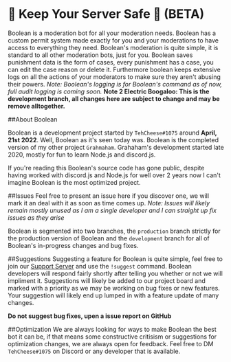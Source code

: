 # 🔨 Keep Your Server Safe 🔨 (BETA)
Boolean is a moderation bot for all your moderation needs. Boolean has a custom permit system made exactly for you and your moderations to have access to everything they need.
Boolean's moderation is quite simple, it is standard to all other moderation bots, just for you. Boolean saves punishment data is the form of cases, every punishment has a case, you can edit the case reason or delete it. Furthermore boolean keeps extensive logs on all the actions of your moderators to make sure they aren't abusing their powers.
*Note: Boolean's logging is for Boolean's command as of now, full audit logging is coming soon.*
**Note 2 Electric Boogaloo: This is the development branch, all changes here are subject to change and may be remove alltogether.**

##About Boolean

Boolean is a development project started by `TehCheese#1075` around **April, 21st 2022**. Well, Boolean as it's seen today was.
Boolean is the completed version of my other project `Grahmaham`. Grahaham's development started late 2020, mostly for fun to learn Node.js and discord.js.

If you're reading this Boolean's source code has gone public, despite having worked with discord.js and Node.js for well over 2 years now I can't imagine Boolean is the most optimized project.

##Issues
Feel free to present an issue here if you discover one, we will mark it an deal with it as soon as time comes up.
*Note: Issues will likely remain mostly unused as I am a single developer and I can straight up fix issues as they arise*

Boolean is segmented into two branches, the `production` branch strictly for the production version of Boolean and the `development` branch for all of Boolean's in-progress changes and bug fixes.

##Suggestions
Suggesting a feature for Boolean is quite simple, feel free to join our [Support Server](https://discord.gg/G2EhQCZZfh) and use the `!suggest` command. Boolean developers will respond fairly shortly after telling you whether or not we will impliment it.
Suggestions will likely be added to our project board and marked with a priority as we may be working on bug fixes or new features. Your suggestion will likely end up lumped in with a feature update of many changes.

**Do not suggest bug fixes, upen a issue report on GitHub**

##Optimization
We are always looking for ways to make Boolean the best bot it can be, if that means some constructive critisism or suggestions for optimization changes, we are always open for feedback. Feel free to DM `TehCheese#1075` on Discord or any developer that is available.
